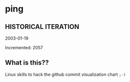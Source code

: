 # ping

## HISTORICAL ITERATION
2003-01-19

Incremented: 2057

## What is this?? 
Linux skills to hack the github commit visualization chart `;-)`
